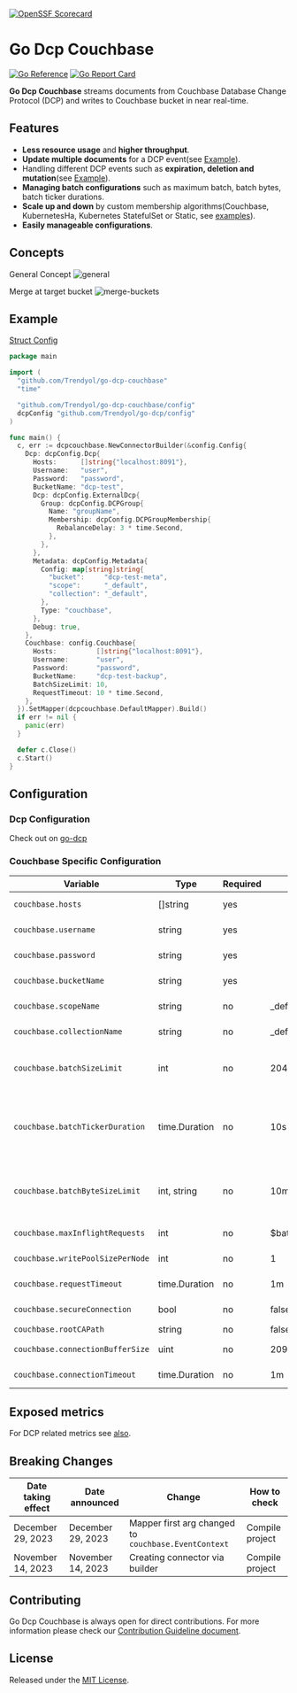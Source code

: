 
[![OpenSSF Scorecard](https://api.scorecard.dev/projects/github.com/Trendyol/go-dcp-couchbase/badge)](https://scorecard.dev/viewer/?uri=github.com/Trendyol/go-dcp-couchbase)
# Go Dcp Couchbase

[![Go Reference](https://pkg.go.dev/badge/github.com/Trendyol/go-dcp-couchbase.svg)](https://pkg.go.dev/github.com/Trendyol/go-dcp-couchbase) [![Go Report Card](https://goreportcard.com/badge/github.com/Trendyol/go-dcp-couchbase)](https://goreportcard.com/report/github.com/Trendyol/go-dcp-couchbase)

**Go Dcp Couchbase** streams documents from Couchbase Database Change Protocol (DCP) and writes to
Couchbase bucket in near real-time.

## Features

* **Less resource usage** and **higher throughput**.
* **Update multiple documents** for a DCP event(see [Example](#example)).
* Handling different DCP events such as **expiration, deletion and mutation**(see [Example](#example)).
* **Managing batch configurations** such as maximum batch, batch bytes, batch ticker durations.
* **Scale up and down** by custom membership algorithms(Couchbase, KubernetesHa, Kubernetes StatefulSet or
  Static, see [examples](https://github.com/Trendyol/go-dcp#examples)).
* **Easily manageable configurations**.

## Concepts
General Concept
![general](docs/couchbase-dcp.png)

Merge at target bucket
![merge-buckets](docs/couchbase-merge-buckets.png)


## Example

[Struct Config](example/struct-config/main.go)

```go
package main

import (
  "github.com/Trendyol/go-dcp-couchbase"
  "time"

  "github.com/Trendyol/go-dcp-couchbase/config"
  dcpConfig "github.com/Trendyol/go-dcp/config"
)

func main() {
  c, err := dcpcouchbase.NewConnectorBuilder(&config.Config{
    Dcp: dcpConfig.Dcp{
      Hosts:      []string{"localhost:8091"},
      Username:   "user",
      Password:   "password",
      BucketName: "dcp-test",
      Dcp: dcpConfig.ExternalDcp{
        Group: dcpConfig.DCPGroup{
          Name: "groupName",
          Membership: dcpConfig.DCPGroupMembership{
            RebalanceDelay: 3 * time.Second,
          },
        },
      },
      Metadata: dcpConfig.Metadata{
        Config: map[string]string{
          "bucket":     "dcp-test-meta",
          "scope":      "_default",
          "collection": "_default",
        },
        Type: "couchbase",
      },
      Debug: true,
    },
    Couchbase: config.Couchbase{
      Hosts:          []string{"localhost:8091"},
      Username:       "user",
      Password:       "password",
      BucketName:     "dcp-test-backup",
      BatchSizeLimit: 10,
      RequestTimeout: 10 * time.Second,
    },
  }).SetMapper(dcpcouchbase.DefaultMapper).Build()
  if err != nil {
    panic(err)
  }

  defer c.Close()
  c.Start()
}
```

## Configuration

### Dcp Configuration

Check out on [go-dcp](https://github.com/Trendyol/go-dcp#configuration)

### Couchbase Specific Configuration

| Variable                         | Type          | Required | Default         | Description                                                                                         |                                                           
|----------------------------------|---------------|----------|-----------------|-----------------------------------------------------------------------------------------------------|
| `couchbase.hosts`                | []string      | yes      |                 | Couchbase connection urls                                                                           |
| `couchbase.username`             | string        | yes      |                 | Defines Couchbase username                                                                          |
| `couchbase.password`             | string        | yes      |                 | Defines Couchbase password                                                                          |
| `couchbase.bucketName`           | string        | yes      |                 | Defines Couchbase bucket name                                                                       |
| `couchbase.scopeName`            | string        | no       | _default        | Defines Couchbase scope name                                                                        |
| `couchbase.collectionName`       | string        | no       | _default        | Defines Couchbase collection name                                                                   |
| `couchbase.batchSizeLimit`       | int           | no       | 2048            | Maximum message count for batch, if exceed flush will be triggered.                                 |
| `couchbase.batchTickerDuration`  | time.Duration | no       | 10s             | Batch is being flushed automatically at specific time intervals for long waiting messages in batch. |
| `couchbase.batchByteSizeLimit`   | int, string   | no       | 10mb            | Maximum size(byte) for batch, if exceed flush will be triggered. `10mb` is default.                 |
| `couchbase.maxInflightRequests`  | int           | no       | $batchSizeLimit | Maximum request count for Couchbase                                                                 |
| `couchbase.writePoolSizePerNode` | int           | no       | 1               | Write connection pool size per node                                                                 |
| `couchbase.requestTimeout`       | time.Duration | no       | 1m              | Maximum request waiting time                                                                        |
| `couchbase.secureConnection`     | bool          | no       | false           | Enables secure connection.                                                                          |
| `couchbase.rootCAPath`           | string        | no       | false           | Defines root CA path.                                                                               |
| `couchbase.connectionBufferSize` | uint          | no       | 20971520        | Defines connectionBufferSize.                                                                       |
| `couchbase.connectionTimeout`    | time.Duration | no       | 1m              | Defines connectionTimeout.                                                                          |

## Exposed metrics

For DCP related metrics see [also](https://github.com/Trendyol/go-dcp#exposed-metrics).

## Breaking Changes

| Date taking effect | Date announced    | Change                                               | How to check    |
|--------------------|-------------------|------------------------------------------------------|-----------------|
| December 29, 2023  | December 29, 2023 | Mapper first arg changed to `couchbase.EventContext` | Compile project |
| November 14, 2023  | November 14, 2023 | Creating connector via builder                       | Compile project |

## Contributing

Go Dcp Couchbase is always open for direct contributions. For more information please check
our [Contribution Guideline document](./CONTRIBUTING.md).

## License

Released under the [MIT License](LICENSE).
